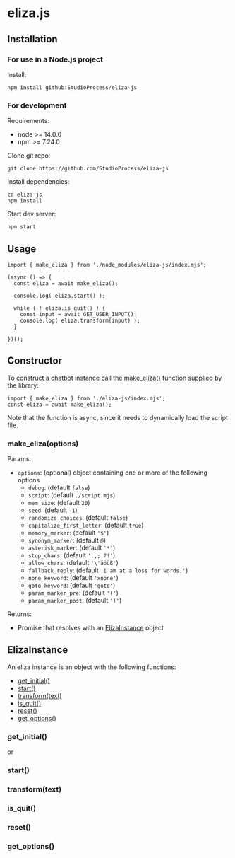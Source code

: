 # eliza.js

## Installation

### For use in a Node.js project

Install:

```
npm install github:StudioProcess/eliza-js
```

### For development

Requirements:
* node >= 14.0.0
* npm >= 7.24.0

Clone git repo:

```
git clone https://github.com/StudioProcess/eliza-js
```

Install dependencies:

```
cd eliza-js
npm install
```

Start dev server:

```
npm start
```

## Usage

```
import { make_eliza } from './node_modules/eliza-js/index.mjs';

(async () => {
  const eliza = await make_eliza();
  
  console.log( eliza.start() );
  
  while ( ! eliza.is_quit() ) {
    const input = await GET_USER_INPUT();
    console.log( eliza.transform(input) );
  }

})();

```

## Constructor

To construct a chatbot instance call the [make_eliza()](#makeelizaoptions) function supplied by the library:

```
import { make_eliza } from './eliza-js/index.mjs';
const eliza = await make_eliza();
```

Note that the function is async, since it needs to dynamically load the script file.

### make_eliza(options)

Params:
* `options`: (optional) object containing one or more of the following options
    * `debug`: (default `false`)
    * `script`: (default `./script.mjs`)
    * `mem_size`: (default `20`)
    * `seed`: (default `-1`)
    * `randomize_choices`: (default `false`)
    * `capitalize_first_letter`: (default `true`)
    * `memory_marker`: (default `'$'`)
    * `synonym_marker`: (default `@`)
    * `asterisk_marker`: (default `'*'`)
    * `stop_chars`: (default `'.,;:?!'`)
    * `allow_chars`: (default `'\'äöüß'`)
    * `fallback_reply`: (default `'I am at a loss for words.'`)
    * `none_keyword`: (default `'xnone'`)
    * `goto_keyword`: (default `'goto'`)
    * `param_marker_pre`: (default `'('`)
    * `param_marker_post`: (default `')'`)

Returns: 
* Promise that resolves with an [ElizaInstance](#elizainstance) object

## ElizaInstance

An eliza instance is an object with the following functions:
* [get_initial()](#getinitial)
* [start()](#start)
* [transform(text)](#transformtext)
* [is_quit()](#isquit)
* [reset()](#reset)
* [get_options()](#getoptions)

### get_initial()
or
### start()
### transform(text)
### is_quit()
### reset()
### get_options()
